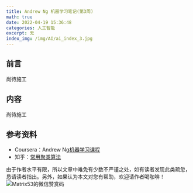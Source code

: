 ```yaml
---
title: Andrew Ng 机器学习笔记(第3周)
math: true
date: 2022-04-19 15:36:48
categories: 人工智能
excerpt: 无
index_img: /img/AI/ai_index_3.jpg
---
```


## 前言

尚待施工

## 内容

尚待施工

## 参考资料

- Coursera：Andrew Ng[机器学习课程](https://www.coursera.org/learn/machine-learning)
- 知乎：[常用聚类算法](https://zhuanlan.zhihu.com/p/104355127)

由于作者水平有限，所以文章中难免有少数不严谨之处，如有读者发现此类疏忽，恳请读者指出。另外，如果认为本文对您有帮助，欢迎请作者喝咖啡！![Matrix53的微信赞赏码](/img/global/wxQRcode_pay.png)
